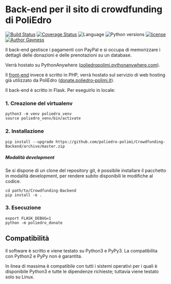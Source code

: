 # Back-end per il sito di crowdfunding di PoliEdro 

[![Build Status](https://travis-ci.org/poliedro-polimi/Crowdfunding-Backend.svg?branch=master)](https://travis-ci.org/poliedro-polimi/Crowdfunding-Backend) [![Coverage Status](https://coveralls.io/repos/github/poliedro-polimi/Crowdfunding-Backend/badge.svg?branch=master)](https://coveralls.io/github/poliedro-polimi/Crowdfunding-Backend?branch=master) ![Language](https://img.shields.io/badge/language-python-blue.svg) ![Python versions](https://img.shields.io/badge/python-3.5%2C%203.6%2C%20pypy3-blue.svg) [![license](https://img.shields.io/github/license/poliedro-polimi/Crowdfunding-Backend.svg)](https://github.com/poliedro-polimi/Crowdfunding-Backend/blob/master/LICENSE) [![Author Gayness](https://img.shields.io/badge/author%20gayness-100%25-ff69b4.svg)](https://github.com/Depau) 




Il back-end gestisce i pagamenti con PayPal e si occupa di memorizzare i dettagli delle donazioni e delle prenotazioni su un database.

Verrà hostato su PythonAnywhere ([poliedropolimi.pythonanywhere.com](https://poliedropolimi.pythonanywhere.com)).

Il [front-end](https://github.com/poliedro-polimi/Crowdfunding-Frontend) invece è scritto in PHP, verrà hostato sul servizio di web hosting già utilizzato da PoliEdro ([donate.poliedro-polimi.it](https://donate.poliedro-polimi.it)).

Il back-end è scritto in Flask. Per eseguirlo in locale:

### 1. Creazione del virtualenv
```shell
python3 -m venv poliedro_venv
source poliedro_venv/bin/activate
```

### 2. Installazione
```shell
pip install --upgrade https://github.com/poliedro-polimi/Crowdfunding-Backend/archive/master.zip
```

##### Modalità development

Se si dispone di un clone del repository git, è possibile installare il pacchetto in modalità development, per rendere subito disponibili le modifiche al codice.

```shell
cd path/to/Crowdfunding-Backend
pip install -e .
```

### 3. Esecuzione
```shell
export FLASK_DEBUG=1
python -m poliedro_donate
```

## Compatibilità

Il software è scritto e viene testato su Python3 e PyPy3. La compatibilita con Python2 e PyPy non è garantita.

In linea di massima è compatibile con tutti i sistemi operativi per i quali è disponibile Python3 e tutte le dipendenze richieste; tuttavia viene testato solo su Linux.